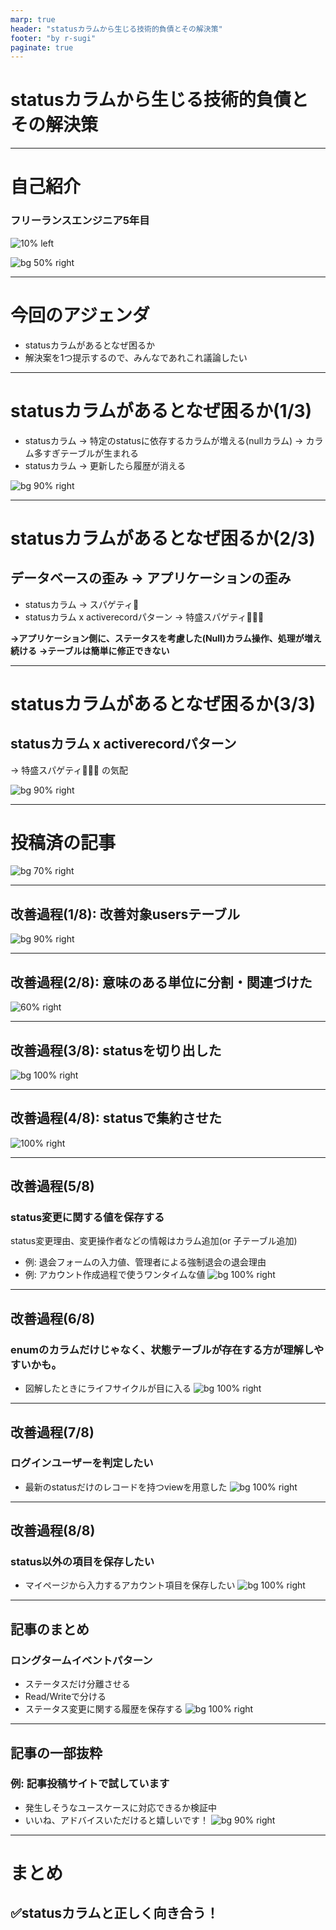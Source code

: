 ```yaml
---
marp: true
header: "statusカラムから生じる技術的負債とその解決策"
footer: "by r-sugi"
paginate: true
---
```

<!-- タイトル: 10秒以内 -->
<!-- 「statusカラムから生じる技術的負債とその解決策」について説明します。 -->
<!-- 今まで見てきたRDBのテーブル設計でこのstatusカラムに悩まされたので -->
# statusカラムから生じる技術的負債とその解決策

---
<!-- 自己紹介: 15秒以内 -->
<!-- 先に自己紹介しますね。r-sugiと言います -->
<!-- エンジニア5年目でフロントエンド歴の方が多めです。-->
# 自己紹介

### フリーランスエンジニア5年目
![10% left](../../assets/images/social-account.png)

![bg 50% right](../../assets/images/zenn-icon.jpeg)

---
# 今回のアジェンダ
<!-- #　記事の一部抜粋: 20秒以内 -->
- statusカラムがあるとなぜ困るか
- 解決案を1つ提示するので、みんなであれこれ議論したい

---
# statusカラムがあるとなぜ困るか(1/3)
<!-- #　記事の一部抜粋: 45秒以内 -->
<!-- で、そもそも何で困るんだっけ？ -->
- statusカラム
  → 特定のstatusに依存するカラムが増える(nullカラム)
  → カラム多すぎテーブルが生まれる
- statusカラム → 更新したら履歴が消える

![bg 90% right](./crazy_users.png)

---
# statusカラムがあるとなぜ困るか(2/3)
<!-- #　記事の一部抜粋: 45秒以内 -->
<!-- 放っておくと、開発するのがキツくなる -->
## データベースの歪み → アプリケーションの歪み
- statusカラム → スパゲティ🍝
- statusカラム x activerecordパターン → 特盛スパゲティ🍝🍝🍝

**→アプリケーション側に、ステータスを考慮した(Null)カラム操作、処理が増え続ける**
**→テーブルは簡単に修正できない**

---
# statusカラムがあるとなぜ困るか(3/3)
## statusカラム x activerecordパターン
→ 特盛スパゲティ🍝🍝🍝 の気配

![bg 90% right](./crazy_users.png)

---
<!-- # 記事のサマリー: 30秒以内 -->
<!-- 前提として、記事を投稿済です。 -->
<!-- こういう場合はどうなの？こうやったらどうかな？というポジティブなコメントだと嬉しいです。 -->
# 投稿済の記事

![bg 70% right](./article1_2_3.png)

---
## 改善過程(1/8): 改善対象usersテーブル
![bg 90% right](./crazy_users.png)

---
<!--まだstatusが存在する -->
## 改善過程(2/8): 意味のある単位に分割・関連づけた
![60% right](./improve1.png)

---
<!--まだstatusを切り出せたが、バラバラなので辛い -->
## 改善過程(3/8): statusを切り出した
![bg 100% right](./improve2.png)

---
<!--まだstatusをまとめた。いい感じ？ -->
## 改善過程(4/8): statusで集約させた
![100% right](./improve3_1.png)

---
## 改善過程(5/8)
### status変更に関する値を保存する
status変更理由、変更操作者などの情報はカラム追加(or 子テーブル追加)
- 例: 退会フォームの入力値、管理者による強制退会の退会理由
- 例: アカウント作成過程で使うワンタイムな値
![bg 100% right](./improve4_1.png)

---
## 改善過程(6/8)
### enumのカラムだけじゃなく、状態テーブルが存在する方が理解しやすいかも。
- 図解したときにライフサイクルが目に入る
![bg 100% right](./improve6.png)

---
## 改善過程(7/8)
### ログインユーザーを判定したい
- 最新のstatusだけのレコードを持つviewを用意した
![bg 100% right](./improve7.png)

---
## 改善過程(8/8)
### status以外の項目を保存したい
- マイページから入力するアカウント項目を保存したい
![bg 100% right](./improve8.png)

---
<!-- #　記事の一部抜粋: 30秒以内 -->
## 記事のまとめ
### ロングタームイベントパターン
- ステータスだけ分離させる
- Read/Writeで分ける
- ステータス変更に関する履歴を保存する
![bg 100% right](./improve9.png)

---
<!-- #　記事の一部抜粋: 15秒以内 -->
## 記事の一部抜粋
### 例: 記事投稿サイトで試しています
- 発生しそうなユースケースに対応できるか検証中
- いいね、アドバイスいただけると嬉しいです！
![bg 90% right](./article3.png)

---
<!-- #　記事の一部抜粋: 10秒以内 -->
<!-- 余った時間: チャットでコメント、記事へのコメントいただけたら嬉しいです！ -->
# まとめ
## ✅statusカラムと正しく向き合う！
